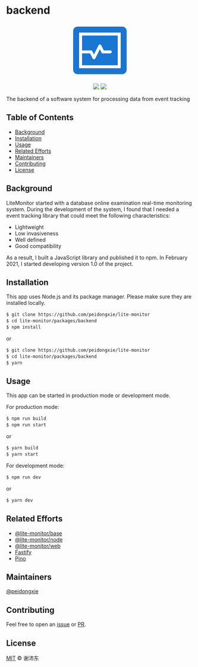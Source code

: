 # backend

<p align="center">
  <img src="https://raw.githubusercontent.com/peidongxie/lite-monitor/main/packages/frontend/public/logo.png">
</p>
<p align="center">
  <img src="https://img.shields.io/github/license/peidongxie/lite-monitor" />
  <img src="https://img.shields.io/github/package-json/v/peidongxie/lite-monitor" />
</p>

The backend of a software system for processing data from event tracking

## Table of Contents

- [Background](#background)
- [Installation](#installation)
- [Usage](#usage)
- [Related Efforts](#related-efforts)
- [Maintainers](#maintainers)
- [Contributing](#contributing)
- [License](#license)

## Background

LiteMonitor started with a database online examination real-time monitoring system. During the development of the system, I found that I needed a event tracking library that could meet the following characteristics:

- Lightweight
- Low invasiveness
- Well defined
- Good compatibility

As a result, I built a JavaScript library and published it to npm. In February 2021, I started developing version 1.0 of the project.

## Installation

This app uses Node.js and its package manager. Please make sure they are installed locally.

```sh
$ git clone https://github.com/peidongxie/lite-monitor
$ cd lite-monitor/packages/backend
$ npm install
```

or

```sh
$ git clone https://github.com/peidongxie/lite-monitor
$ cd lite-monitor/packages/backend
$ yarn
```

## Usage

This app can be started in production mode or development mode.

For production mode:

```sh
$ npm run build
$ npm run start
```

or

```sh
$ yarn build
$ yarn start
```

For development mode:

```sh
$ npm run dev
```

or

```sh
$ yarn dev
```

## Related Efforts

- [@lite-monitor/base](https://github.com/peidongxie/lite-monitor/tree/main/packages/lite-monitor-base)
- [@lite-monitor/node](https://github.com/peidongxie/lite-monitor/tree/main/packages/lite-monitor-node)
- [@lite-monitor/web](https://github.com/peidongxie/lite-monitor/tree/main/packages/lite-monitor-web)
- [Fastify](https://github.com/fastify/fastify)
- [Pino](https://github.com/pinojs/pino)

## Maintainers

[@peidongxie](https://github.com/peidongxie)

## Contributing

Feel free to open an [issue](https://github.com/peidongxie/lite-monitor/issues/new) or [PR](https://github.com/peidongxie/lite-monitor/compare).

## License

[MIT](../../LICENSE) © 谢沛东
